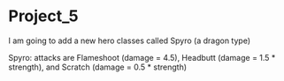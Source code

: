 # Project_5

I am going to add a new hero classes called Spyro (a dragon type)

Spyro:
attacks are Flameshoot (damage = 4.5), Headbutt (damage = 1.5 * strength), and Scratch (damage = 0.5 * strength)

